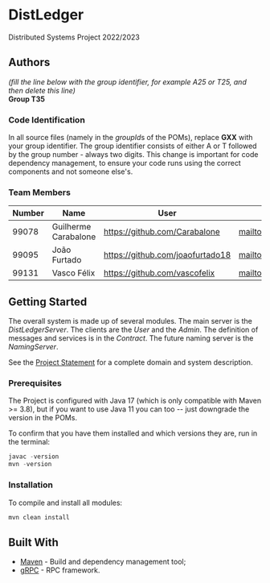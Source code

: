 # DistLedger

Distributed Systems Project 2022/2023

## Authors

*(fill the line below with the group identifier, for example A25 or T25, and then delete this line)*  
**Group T35**

### Code Identification

In all source files (namely in the *groupId*s of the POMs), replace __GXX__ with your group identifier. The group
identifier consists of either A or T followed by the group number - always two digits. This change is important for 
code dependency management, to ensure your code runs using the correct components and not someone else's.

### Team Members


| Number | Name                 | User                               | Email                                            |
|--------|----------------------|------------------------------------|--------------------------------------------------|
| 99078  | Guilherme Carabalone | <https://github.com/Carabalone>    | <mailto:guilherme.carabalone@tecnico.ulisboa.pt> |
| 99095  | João Furtado         | <https://github.com/joaofurtado18> | <mailto:joao.melo.furtado@tecnico.ulisboa.pt>    |
| 99131  | Vasco Félix          | <https://github.com/vascofelix>    | <mailto:vascorfelix@tecnico.ulisboa.pt>          |

## Getting Started

The overall system is made up of several modules. The main server is the _DistLedgerServer_. The clients are the _User_ 
and the _Admin_. The definition of messages and services is in the _Contract_. The future naming server
is the _NamingServer_.

See the [Project Statement](https://github.com/tecnico-distsys/DistLedger) for a complete domain and system description.

### Prerequisites

The Project is configured with Java 17 (which is only compatible with Maven >= 3.8), but if you want to use Java 11 you
can too -- just downgrade the version in the POMs.

To confirm that you have them installed and which versions they are, run in the terminal:

```s
javac -version
mvn -version
```

### Installation

To compile and install all modules:

```s
mvn clean install
```

## Built With

* [Maven](https://maven.apache.org/) - Build and dependency management tool;
* [gRPC](https://grpc.io/) - RPC framework.
